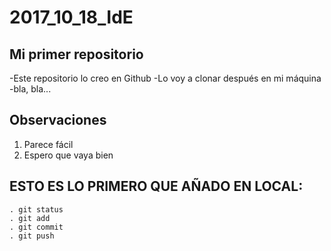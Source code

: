# 2017_10_18_IdE

## Mi primer repositorio
-Este repositorio lo creo en Github
-Lo voy a clonar después en mi máquina
-bla, bla...

## Observaciones
1. Parece fácil
2. Espero que vaya bien

## ESTO ES LO PRIMERO QUE AÑADO EN LOCAL:

	. git status
	. git add
	. git commit
	. git push
